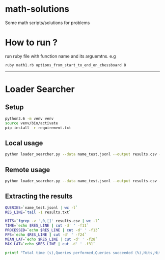# math-solutions
Some math scripts/solutions for problems

# How to run ?
run ruby file with function name and its arguemtns.
e.g 
```
ruby math1.rb options_from_start_to_end_on_chessboard 8
```



********************************************************************

# Loader Searcher

## Setup

```bash
python3.6 -m venv venv
source venv/bin/activate
pip install -r requirement.txt
```

## Local usage

```bash
python loader_searcher.py --data name_test.jsonl --output results.csv --batchSize 20 --processCount 16 --strategy torch_strict_base --baseUrl http://localhost:2080/iss > results.txt
```

## Remote usage

```bash
python loader_searcher.py --data name_test.jsonl --output results.csv --batchSize 16 --processCount 20 --strategy torch_strict_base --baseUrl https://hostname/iss --cert iss-connect.crt --key key.pem > results.txt
```

## Extracting the results

```bash
QUERIES=`name_test.jsonl | wc -l`
RES_LINE=`tail -1 results.txt`

HITS=`fgrep -v ',0,[]' results.csv | wc -l`
TIME=`echo $RES_LINE | cut -d' ' -f11`
PROCESSED=`echo $RES_LINE | cut -d' ' -f13`
FPS=`echo $RES_LINE | cut -d' ' -f24`
MEAN_LAT=`echo $RES_LINE | cut -d' ' -f28`
MAX_LAT=`echo $RES_LINE | cut -d' ' -f31`

printf "Total time (s),Queries performed,Queries succeeded (%),Hits,Hit rate (%),Mean FPs per query,Mean Batch Latency (ms),Max Batch Latency (ms)\n%.2f,%i,%.2f,%i,%.2f,%s,%i,%i\n" ${TIME::-1} $QUERIES "$((1000000 * $PROCESSED / $QUERIES))"e-4 $HITS "$((1000000 * $HITS / $QUERIES))"e-4 $FPS ${MEAN_LAT::-3} ${MAX_LAT::-2}
```
